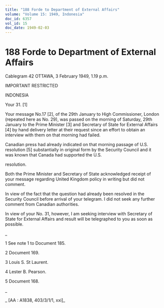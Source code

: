 ```yaml
---
title: "188 Forde to Department of External Affairs"
volume: "Volume 15: 1949, Indonesia"
doc_id: 6357
vol_id: 15
doc_date: 1949-02-03
---
```


# 188 Forde to Department of External Affairs

Cablegram 42 OTTAWA, 3 February 1949, 1.19 p.m.

IMPORTANT RESTRICTED

INDONESIA

Your 31. [1]

Your message No.17 [2], of the 29th January to High Commissioner, London (repeated here as No. 29), was passed on the morning of Saturday, 29th January to the Prime Minister [3] and Secretary of State for External Affairs [4] by hand delivery letter at their request since an effort to obtain an interview with them on that morning had failed.

Canadian press had already indicated on that morning passage of U.S. resolution [5] substantially in original form by the Security Council and it was known that Canada had supported the U.S.

resolution.

Both the Prime Minister and Secretary of State acknowledged receipt of your message regarding United Kingdom policy in writing but did not comment.

In view of the fact that the question had already been resolved in the Security Council before arrival of your telegram. I did not seek any further comment from Canadian authorities.

In view of your No. 31, however, I am seeking interview with Secretary of State for External Affairs and result will be telegraphed to you as soon as possible.

_

1 See note 1 to Document 185.

2 Document 169.

3 Louis S. St Laurent.

4 Lester B. Pearson.

5 Document 168.

_

_ [AA : A1838, 403/3/1/1, xxi]_
